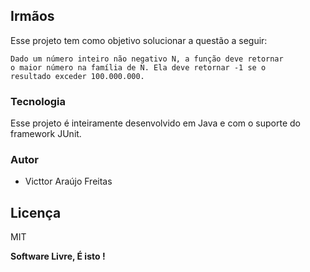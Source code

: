 ## Irmãos

Esse projeto tem como objetivo solucionar a questão a seguir:
```
Dado um número inteiro não negativo N, a função deve retornar
o maior número na família de N. Ela deve retornar -1 se o
resultado exceder 100.000.000.
 ``` 

### Tecnologia

Esse projeto é inteiramente desenvolvido em Java e com o suporte do framework JUnit.

### Autor

-   Victtor Araújo Freitas

## Licença

MIT

**Software Livre, É isto !**
